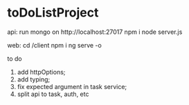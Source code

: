 # toDoListProject
api: 
run mongo on http://localhost:27017
npm i
node server.js

web:
cd /client
npm i 
ng serve -o

to do
1. add httpOptions;
2. add typing;
3. fix expected argument in task service;
4. split api to task, auth, etc

